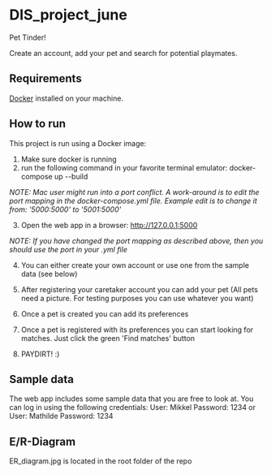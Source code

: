 # DIS_project_june

Pet Tinder!

Create an account, add your pet and search for potential playmates.

## Requirements
[Docker](https://www.docker.com/) installed on your machine.

## How to run
This project is run using a Docker image:
1) Make sure docker is running
2) run the following command in your favorite terminal emulator: docker-compose up --build

*NOTE: Mac user might run into a port conflict. A work-around is to edit the port mapping in the docker-compose.yml file. Example edit is to change it from: '5000:5000' to '5001:5000'*

3) Open the web app in a browser: http://127.0.0.1:5000

*NOTE: If you have changed the port mapping as described above, then you should use the port in your .yml file*

4) You can either create your own account or use one from the sample data (see below)

5) After registering your caretaker account you can add your pet (All pets need a picture. For testing purposes you can use whatever you want)

6) Once a pet is created you can add its preferences

7) Once a pet is registered with its preferences you can start looking for matches. Just click the green 'Find matches' button

8) PAYDIRT! :)

## Sample data
The web app includes some sample data that you are free to look at.
You can log in using the following credentials:
User: Mikkel
Password: 1234
or
User: Mathilde
Password: 1234

## E/R-Diagram
ER_diagram.jpg is located in the root folder of the repo